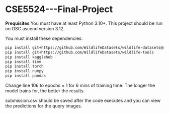# CSE5524---Final-Project

**Prequisites**
You must have at least Python 3.10+. This project should be run on OSC ascend version 3.12.

You must install these dependencies:
```bash
pip install git+https://github.com/WildlifeDatasets/wildlife-datasets@develop
pip install git+https://github.com/WildlifeDatasets/wildlife-tools
pip install kagglehub
pip install timm
pip install torch
pip install numpy
pip install pandas
```

Change line 106 to epochs = 1 for 6 mins of training time. The longer the model trains for, the better the results.

submission.csv should be saved after the code executes and you can view the predictions for the query images.

